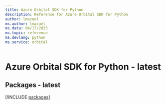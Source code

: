 ```yaml
---
title: Azure Orbital SDK for Python
description: Reference for Azure Orbital SDK for Python
author: lmazuel
ms.author: lmazuel
ms.data: 04/17/2023
ms.topic: reference
ms.devlang: python
ms.service: orbital
---
```

# Azure Orbital SDK for Python - latest
## Packages - latest
[!INCLUDE [packages](orbital-index.md)]